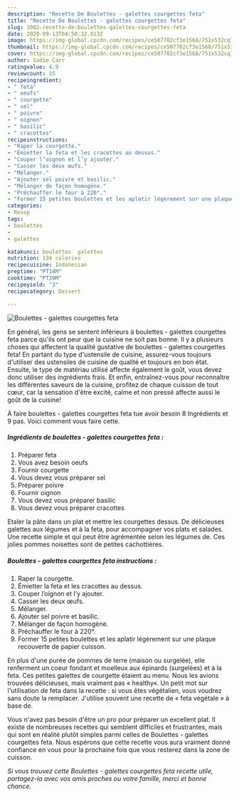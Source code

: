 ```yaml
---
description: "Recette De Boulettes - galettes courgettes feta"
title: "Recette De Boulettes - galettes courgettes feta"
slug: 3982-recette-de-boulettes-galettes-courgettes-feta
date: 2020-09-13T04:50:32.013Z
image: https://img-global.cpcdn.com/recipes/ce507702cf3e1568/751x532cq70/boulettes-galettes-courgettes-feta-photo-principale-de-la-recette.jpg
thumbnail: https://img-global.cpcdn.com/recipes/ce507702cf3e1568/751x532cq70/boulettes-galettes-courgettes-feta-photo-principale-de-la-recette.jpg
cover: https://img-global.cpcdn.com/recipes/ce507702cf3e1568/751x532cq70/boulettes-galettes-courgettes-feta-photo-principale-de-la-recette.jpg
author: Sadie Carr
ratingvalue: 4.9
reviewcount: 15
recipeingredient:
- " feta"
- " oeufs"
- " courgette"
- " sel"
- " poivre"
- " oignon"
- " basilic"
- " cracottes"
recipeinstructions:
- "Raper la courgette."
- "Émietter la feta et les cracottes au dessus."
- "Couper l’oignon et l’y ajouter."
- "Casser les deux œufs."
- "Mélanger."
- "Ajouter sel poivre et basilic."
- "Mélanger de façon homogène."
- "Préchauffer le four à 220°."
- "Former 15 petites boulettes et les aplatir légèrement sur une plaque recouverte de papier cuisson."
categories:
- Resep
tags:
- boulettes
- 
- galettes

katakunci: boulettes  galettes 
nutrition: 134 calories
recipecuisine: Indonesian
preptime: "PT14M"
cooktime: "PT39M"
recipeyield: "3"
recipecategory: Dessert

---
```



![Boulettes - galettes courgettes feta](https://img-global.cpcdn.com/recipes/ce507702cf3e1568/751x532cq70/boulettes-galettes-courgettes-feta-photo-principale-de-la-recette.jpg)

En général, les gens se sentent inférieurs à boulettes - galettes courgettes feta parce qu'ils ont peur que la cuisine ne soit pas bonne. Il y a plusieurs choses qui affectent la qualité gustative de boulettes - galettes courgettes feta! En partant du type d'ustensile de cuisine, assurez-vous toujours d'utiliser des ustensiles de cuisine de qualité et toujours en bon état. Ensuite, le type de matériau utilisé affecte également le goût, vous devez donc utiliser des ingrédients frais. Et enfin, entraînez-vous pour reconnaître les différentes saveurs de la cuisine, profitez de chaque cuisson de tout cœur, car la sensation d'être excité, calme et non pressé affecte aussi le goût de la cuisine!

<!--inarticleads1-->

À faire boulettes - galettes courgettes feta tue avoir besoin 8 Ingrédients et 9 pas. Voici comment vous faire cette.

##### Ingrédients de boulettes - galettes courgettes feta :

1. Préparer  feta
1. Vous avez besoin  oeufs
1. Fournir  courgette
1. Vous devez vous préparer  sel
1. Préparer  poivre
1. Fournir  oignon
1. Vous devez vous préparer  basilic
1. Vous devez vous préparer  cracottes


Etaler la pâte dans un plat et mettre les courgettes dessus. De délicieuses galettes aux légumes et à la feta, pour accompagner vos plats et salades. Une recette simple et qui peut être agrémentée selon les légumes de. Ces jolies pommes noisettes sont de petites cachottières. 

<!--inarticleads2-->

##### Boulettes - galettes courgettes feta instructions :

1. Raper la courgette.
1. Émietter la feta et les cracottes au dessus.
1. Couper l’oignon et l’y ajouter.
1. Casser les deux œufs.
1. Mélanger.
1. Ajouter sel poivre et basilic.
1. Mélanger de façon homogène.
1. Préchauffer le four à 220°.
1. Former 15 petites boulettes et les aplatir légèrement sur une plaque recouverte de papier cuisson.


En plus d&#39;une purée de pommes de terre (maison ou surgelée), elle renferment un coeur fondant et moelleux aux épinards (surgelées) et à la feta. Ces petites galettes de courgette étaient au menu. Nous les avions trouvées délicieuses, mais vraiment pas « healthy«. Un petit mot sur l&#39;utilisation de feta dans la recette : si vous êtes végétalien, vous voudrez sans doute la remplacer. J&#39;utilise souvent une recette de « feta végétale » à base de. 

<!--inarticleads1-->

<p>
Vous n'avez pas besoin d'être un pro pour préparer un excellent plat. Il existe de nombreuses recettes qui semblent difficiles et frustrantes, mais qui sont en réalité plutôt simples parmi celles de Boulettes - galettes courgettes feta. Nous espérons que cette recette vous aura vraiment donné confiance en vous pour la prochaine fois que vous resterez dans la zone de cuisson.
</p>

<p>
<i>Si vous trouvez cette Boulettes - galettes courgettes feta recette utile, partagez-la avec vos amis proches ou votre famille, merci et bonne chance.</i>
</p>

